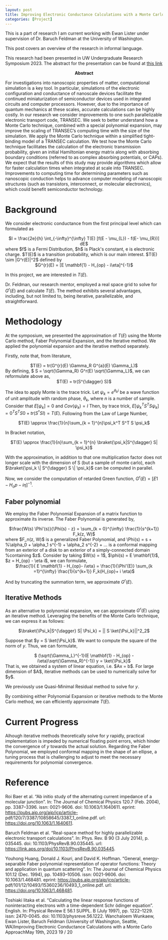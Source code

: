 ```yaml
---
layout: post
title: Improving Electronic Conductance Calculations with a Monte Carlo Approach
categories: [Project]
---
```


This is a part of research I am current working with Ewan Lister under supervision of Dr. Baruch Feldman at the University of Washington.

This post covers an overview of the research in informal language.


This research had been presented in UW Undergraduate Research Symposium 2023. The abstract for the presentation can be found at <a href="https://expo.uw.edu/expo/apply/676/proceedings/result?student_name=Wunkaew&commit=Search">this link</a>

<div style="text-align: center">
<b>Abstract</b>
</div>


For investigations into nanoscopic properties of matter, computational simulation is a key tool. In particular, simulations of the electronic configuration and conductance of nanoscale devices facilitate the continued miniaturization of semiconductor devices used in integrated circuits and computer processors. However, due to the importance of quantum mechanics at these scales, accurate calculations can be highly costly. In our research we consider improvements to one such parallelizable electronic transport code, TRANSEC. We seek to better understand how a Monte Carlo technique, combined with a special polynomial expansion, may improve the scaling of TRANSEC’s computing time with the size of the simulation. We apply the Monte Carlo technique within a simplified tight-binding model of a TRANSEC calculation. We test how the Monte Carlo technique facilitates the calculation of the electronic transmission probability, given an initial Hamiltonian energy matrix along with absorbing boundary conditions (referred to as complex absorbing potentials, or CAPs). We expect that the results of this study may provide algorithms which allow for faster calculation times when integrated at scale into TRANSEC. Improvements to computing time for determining parameters such as nanoscopic conduction helps to advance computer modeling of nanoscopic structures (such as transistors, interconnect, or molecular electronics), which could benefit semiconductor technology.




# Background

We consider electronic conductance from the first principal level which can formulated as
<div style="text-align: center">
 $I = \frac{2e}{h} \int_{-\infty}^{\infty} T(E) [f(E - \mu_{L}) - f(E- \mu_{R})] dE$
</div>
where $f$ is a Fermi Distribution, $h$ is Plack's constant, e is electronic charge. $T(E)$ is a transition probability, which is our main interest. $T(E) \sim |G^r(E)|^2$ defined by

<div style="text-align: center">
 $G^{r}(E) =  [E \mathbf{1} - H_{op} - i\eta]^{-1}$
</div>

In this project, we are interested in $T(E)$.

Dr. Feldman, our research mentor, employed a real space grid to solve for $G^r(E)$ and calculate $T(E)$. The method exhibits several advantages, including, but not limited to, being iterative, parallelizable, and straightforward.

# Methodology

At the symposium, we presented the approximation of $T(E)$ using the Monte Carlo method, Faber Polynomial Expansion, and the Iterative method. We applied the polynomial expansion and the iterative method separately.




<div style="text-align: center">
</div>

Firstly, note that, from literature,
<div style="text-align: center">
$T(E) = tr(G^{r}(E) \Gamma_R  G^{a}(E) \Gamma_L)$
</div>
By defining, $ S = \sqrt{\Gamma_R} G^r(E) \sqrt{\Gamma_L}$, we can reformulate above as,
<div style="text-align: center">
$T(E) = tr(S^{\dagger} S)$
</div>

The idea to apply Monte is the trace trick.
Let $\psi_k = e^{\theta_k i}$ be a wave function of unit amplitude with random phase, $\theta_k$, where $n$ is a number of sample.
Consider that $E[\psi_k] = 0$ and $Cov(\psi_k) = I$
Then, by trace trick, $E[\psi_k^T S^T S \psi_k] = 0^T S^T S 0 + tr( S^{\dagger} S I ) = T(E)$.
Following from the Law of Large Number,
<div style="text-align: center">
$T(E) \approx \frac{1}{n}\sum_{k = 1}^{n}\psi_k^T S^T S \psi_k$
</div>

In Bracket notation,
<div style="text-align: center">
$T(E) \approx \frac{1}{n}\sum_{k = 1}^{n}  \braket{\psi_k|S^{\dagger} S| \psi_k}$
</div>

With the approximation, in addition to that one multiplication factor does not longer scale with the dimension of S (but a sample of monte carlo), each $\braket{\psi_k \| S^{\dagger} S \| \psi_k}$ can be computed in parallel.


Now, we consider the computation of retarded Green function, $G^r(E) = [E1 - H_op - i \eta]^{-1}$.
## Faber polynomial

We employ the Faber Polynomial Expansion of a matrix function to approximate its inverse.
The Faber Polynomial is generated by,
<div style="text-align: center">
    $\frac{W(s) \Phi'(s)}{\Phi(s) - z} = \sum_{k = 0}^{\infty} \frac{1}{s^{k+1}} F_k(z, W)$
</div>
where $F_n(z, W)$ is a generalized Faber Polynomial, and  \Phi(s) = s + %\alpha_0  + \alpha_1 s^{-1} + \alpha_2 s^{-2} + ... is a conformal mapping from an exterior of a disk to an exterior of a simply-connected domain %containing $z$.
Consider by taking $W(s) = 1$, $\phi(s) = E \mathbf{1}$, $z = H_{op} - \eta i$, we can formulate,
<div style="text-align: center">
$\frac{1}{ E \mathbf{1} - H_{op}- i\eta} =  \frac{1}{\Phi'(E)} \sum_{k =1}^{\infty} \frac{1}{s^{k+1}} F_k(H_{op}+ i \eta)$
</div>

And by truncating the summation term, we approximate $G^r(E)$.


## Iterative Methods

As an alternative to polynomial expansion, we can approximate $G^r(E)$ using an iterative method. Leveraging the benefits of the Monte Carlo technique, we can express it as follows:
<div style="text-align: center">
$\braket{\Psi_k|S^{\dagger} S| \Psi_k} = || S \ket{\Psi_k}||^2_2$
</div>

Suppose that $y = S \ket{\Psi_k}$. We want to compute the square of the norm of $y$.
Thus, we can formulate,
<div style="text-align: center">
$ (\sqrt{\Gamma_L}^{-1}(E \mathbf{1} - H_{op} - i\eta)\sqrt{\Gamma_R}^{-1}) y = \ket{\Psi_k}$
</div>
That is, we obtained a system of linear equation, i.e. $Ax = b$. For large dimension of $A$, iterative methods can be used to numerically solve for $y$.

We previously use Quasi-Minimal Residual method to solve for $y$.



By combining either Polynomial Expansion or iterative methods to the Monte Carlo method, we can efficiently approximate $T(E)$.

# Current Progress

Alhough iterative methods theoretically solve for $y$ rapidly, practical implementation is impeded by numerical floating point errors, which hinder the convergence of $y$ towards the actual solution. Regarding the Faber Polynomial, we employed conformal mapping in the shape of an ellipse, a tuning process that is challenging to adjust to meet the necessary requirements for polynomial convergence.

# Reference
Roi Baer et al. “Ab initio study of the alternating current impedance
of a molecular junction”. In: The Journal of Chemical Physics 120.7
(Feb. 2004), pp. 3387–3396. issn: 0021-9606. doi:
10.1063/1.1640611. eprint:
https://pubs.aip.org/aip/jcp/article-
pdf/120/7/3387/10858645/3387\_1\_online.pdf. url:
https://doi.org/10.1063/1.1640611.


Baruch Feldman et al. “Real-space method for highly parallelizable
electronic transport calculations”. In: Phys. Rev. B 90 (3 July 2014),
p. 035445. doi: 10.1103/PhysRevB.90.035445. url:
https://link.aps.org/doi/10.1103/PhysRevB.90.035445.


Youhong Huang, Donald J. Kouri, and David K. Hoffman. “General,
energy-separable Faber polynomial representation of operator
functions: Theory and application in quantum scattering”. In: The
Journal of Chemical Physics 101.12 (Dec. 1994), pp. 10493–10506.
issn: 0021-9606. doi: 10.1063/1.468481. eprint:
https://pubs.aip.org/aip/jcp/article-
pdf/101/12/10493/15360236/10493\_1\_online.pdf. url:
https://doi.org/10.1063/1.468481.



Toshiaki Iitaka et al. “Calculating the linear response functions of
noninteracting electrons with a time-dependent Schr ̈odinger
equation”. English. In: Physical Review E 56.1 SUPPL. B (July 1997),
pp. 1222–1229. issn: 2470-0045. doi: 10.1103/physreve.56.1222.
Wanchaloem Wunkaew, Ewan Lister, Baruch Feldman (University of Washington, Seattle, WA)Improving Electronic Conductance Calculations with a Monte Carlo ApproachMay 19th, 2023 19 / 20
